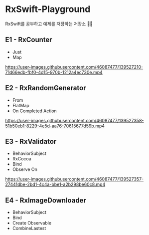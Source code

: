 # RxSwift-Playground
RxSwift를 공부하고 예제를 저장하는 저장소 🧞‍♂️

## E1 - RxCounter
- Just
- Map

https://user-images.githubusercontent.com/46087477/139527210-71d66edb-fbf0-4d15-970b-1212a4ec730e.mp4

## E2 - RxRandomGenerator
- From
- FlatMap
- On Completed Action

https://user-images.githubusercontent.com/46087477/139527358-51b50eb1-8229-4e5d-aa76-70615677d59b.mp4

## E3 - RxValidator 
- BehaviorSubject
- RxCocoa
- Bind
- Observe On

https://user-images.githubusercontent.com/46087477/139527357-27441dbe-2bd1-4c4a-bbe1-a2b298be60c8.mp4

## E4 - RxImageDownloader
- BehaviorSubject
- Bind
- Create Observable
- CombineLastest
